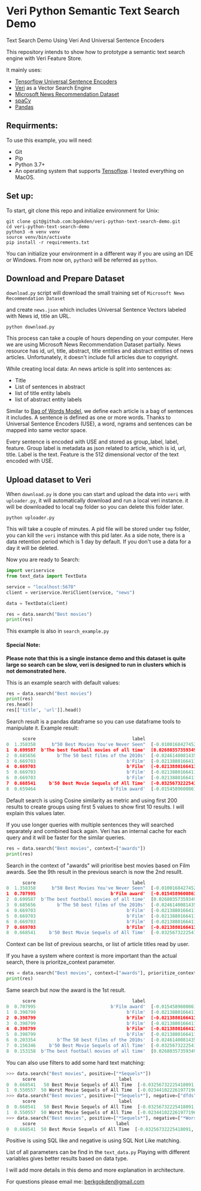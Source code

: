 # Veri Python Semantic Text Search Demo
Text Search Demo Using Veri And Universal Sentence Encoders

This repository intends to show how to prototype a semantic text search engine with Veri Feature Store.

It mainly uses:
* [Tensorflow Universal Sentence Encoders](https://tfhub.dev/google/universal-sentence-encoder-multilingual-large/3)
* [Veri](https://github.com/bgokden/veri) as a Vector Search Engine
* [Microsoft News Recommendation Dataset](https://azure.microsoft.com/en-us/services/open-datasets/catalog/microsoft-news-dataset/)
* [spaCy](https://spacy.io/models/en#en_core_web_lg)
* [Pandas](https://pandas.pydata.org/)

## Requirments:
To use this example, you will need:
* Git
* Pip
* Python 3.7+
* An operating system that supports [Tensoflow](https://www.tensorflow.org/install). I tested everything on MacOS.

## Set up:
To start, git clone this repo and initialize environment for Unix:
```shell script
git clone git@github.com:bgokden/veri-python-text-search-demo.git
cd veri-python-text-search-demo
python3 -m venv venv
source venv/bin/activate
pip install -r requirements.txt
```
You can initialize your environment in a different way if you are using an IDE or Windows.
From now on, `python3` will be referred as `python`.


## Download and Prepare Dataset
`download.py` script will download the small training set of `Microsoft News Recommendation Dataset` 

and create `news.json` which includes Universal Sentence Vectors labeled with News id, title an URL.
```shell script
python download.py
```

This process can take a couple of hours depending on your computer.
Here we are using Microsoft News Recommendation Dataset partially.
News resource has id, url, title, abstract, title entities and abstract entities of news articles. Unfortunately, it doesn't include full articles due to copyright.

While creating local data:
An news article is split into sentences as:
* Title
* List of sentences in abstract
* list of title entity labels
* list of abstract entity labels

Similar to [Bag of Words Model](https://en.wikipedia.org/wiki/Bag-of-words_model), we define each article is a bag of sentences it includes.
A sentence is defined as one or more words. Thanks to Universal Sentence Encoders (USE), a word, ngrams and sentences can be mapped into same vector space.

Every sentence is encoded with USE and stored as group_label, label, feature.
Group label is metadata as json related to article, which is id, url, title.
Label is the text.
Feature is the 512 dimensional vector of the text encoded with USE.

## Upload dataset to Veri
When `download.py` is done you can start and upload the data into `veri` with `uploader.py`, it will automatically download and run a local veri instance. it will be downloaded to local `tmp` folder so you can delete this folder later.
```shell script
python uploader.py
```

This will take a couple of minutes. A pid file will be stored under `tmp` folder, you can kill the `veri` instance with this pid later.
As a side note, there is a data retention period which is 1 day by default. If you don't use a data for a day it will be deleted.


Now you are ready to Search:
```python
import veriservice
from text_data import TextData

service = "localhost:5678"
client = veriservice.VeriClient(service, "news")

data = TextData(client)

res = data.search("Best movies")
print(res)
```
This example is also in `search_example.py`

#### Special Note:
__Please note that this is a single instance demo and this dataset is quite large so search can be slow, veri is designed to run in clusters which is not demonstrated here.__

This is an example search with default values:
```python
res = data.search("Best movies")
print(res)
res.head()
res[['title', 'url']].head()
```
Search result is a pandas dataframe so you can use dataframe tools to manipulate it.
Example result:
```python
      score                                    label                                            feature      id                                              title                                            url
0  1.358358      b"50 Best Movies You've Never Seen"  [-0.010016842745244503, -0.05103179067373276, ...  N62924                   50 Best Movies You've Never Seen  https://assets.msn.com/labs/mind/AAHDxdZ.html
1  0.699587  b'The best football movies of all time'  [0.026803573593497276, -0.048604659736156464, ...  N23005               The best football movies of all time  https://assets.msn.com/labs/mind/AAI7lm0.html
2  0.685656        b'The 50 best films of the 2010s'  [-0.024614008143544197, 0.013537825085222721, ...   N6007                     The 50 best films of the 2010s  https://assets.msn.com/labs/mind/AAJAYsh.html
3  0.669703                                  b'Film'  [-0.021388016641139984, -0.016169555485248566,...  N48032  Movie review: Stars reunite for rom-com 'Todos...  https://assets.msn.com/labs/mind/AAGs9hb.html
4  0.669703                                  b'Film'  [-0.021388016641139984, -0.016169555485248566,...   N4855  This Boston Hotel Ranks As One of the Most Hau...  https://assets.msn.com/labs/mind/AAJhBGb.html
5  0.669703                                  b'Film'  [-0.021388016641139984, -0.016169555485248566,...  N22599              The 20 Most Haunted Hotels in America  https://assets.msn.com/labs/mind/AAI6Iey.html
6  0.669703                                  b'Film'  [-0.021388016641139984, -0.016169555485248566,...   N4912  New Movies and TV Shows You'll Be Able to Cozy...  https://assets.msn.com/labs/mind/AAJdRd0.html
7  0.668541     b'50 Best Movie Sequels of All Time'  [-0.03256732225418091, -0.03161001205444336, 0...  N26488                  50 Best Movie Sequels of All Time  https://assets.msn.com/labs/mind/BBWBrdA.html
8  0.659464                            b'Film award'  [-0.015458960086107254, 0.031246623024344444, ...  N20533  Roman Polanski Leads European Film Awards Nomi...  https://assets.msn.com/labs/mind/BBWvQFf.html
```

Default search is using Cosine similarity as metric and using first 200 results to create groups using first 5 values to show first 10 results.
I will explain this values later.

If you use longer queries with multiple sentences they will searched separately and combined back again.
Veri has an internal cache for each query and it will be faster for the similar queries.

```python
res = data.search("Best movies", context=["awards"])
print(res)
```
Search in the context of "awards" will prioritise best movies based on Film awards.
See the 9th result in the previous search is now the 2nd resullt.
```python
      score                                    label                                            feature      id                                              title                                            url
0  1.358358      b"50 Best Movies You've Never Seen"  [-0.010016842745244503, -0.05103179067373276, ...  N62924                   50 Best Movies You've Never Seen  https://assets.msn.com/labs/mind/AAHDxdZ.html
1  0.707995                            b'Film award'  [-0.015458960086107254, 0.031246623024344444, ...  N20533  Roman Polanski Leads European Film Awards Nomi...  https://assets.msn.com/labs/mind/BBWvQFf.html
2  0.699587  b'The best football movies of all time'  [0.026803573593497276, -0.048604659736156464, ...  N23005               The best football movies of all time  https://assets.msn.com/labs/mind/AAI7lm0.html
3  0.685656        b'The 50 best films of the 2010s'  [-0.024614008143544197, 0.013537825085222721, ...   N6007                     The 50 best films of the 2010s  https://assets.msn.com/labs/mind/AAJAYsh.html
4  0.669703                                  b'Film'  [-0.021388016641139984, -0.016169555485248566,...   N4855  This Boston Hotel Ranks As One of the Most Hau...  https://assets.msn.com/labs/mind/AAJhBGb.html
5  0.669703                                  b'Film'  [-0.021388016641139984, -0.016169555485248566,...  N22599              The 20 Most Haunted Hotels in America  https://assets.msn.com/labs/mind/AAI6Iey.html
6  0.669703                                  b'Film'  [-0.021388016641139984, -0.016169555485248566,...   N4912  New Movies and TV Shows You'll Be Able to Cozy...  https://assets.msn.com/labs/mind/AAJdRd0.html
7  0.669703                                  b'Film'  [-0.021388016641139984, -0.016169555485248566,...  N48032  Movie review: Stars reunite for rom-com 'Todos...  https://assets.msn.com/labs/mind/AAGs9hb.html
8  0.668541     b'50 Best Movie Sequels of All Time'  [-0.03256732225418091, -0.03161001205444336, 0...  N26488                  50 Best Movie Sequels of All Time  https://assets.msn.com/labs/mind/BBWBrdA.html
```
Context can be list of previous searchs, or list of article titles read by user.

If you have a system where context is more important than the actual search, there is prioritze_context parameter.

```python
res = data.search("Best movies", context=["awards"], prioritize_context=True)
print(res)
```
Same search but now the award is the 1st result.
```python
      score                                    label                                            feature      id                                              title                                            url
0  0.707995                            b'Film award'  [-0.015458960086107254, 0.031246623024344444, ...  N20533  Roman Polanski Leads European Film Awards Nomi...  https://assets.msn.com/labs/mind/BBWvQFf.html
1  0.398799                                  b'Film'  [-0.021388016641139984, -0.016169555485248566,...   N4912  New Movies and TV Shows You'll Be Able to Cozy...  https://assets.msn.com/labs/mind/AAJdRd0.html
2  0.398799                                  b'Film'  [-0.021388016641139984, -0.016169555485248566,...  N48032  Movie review: Stars reunite for rom-com 'Todos...  https://assets.msn.com/labs/mind/AAGs9hb.html
3  0.398799                                  b'Film'  [-0.021388016641139984, -0.016169555485248566,...  N62924                   50 Best Movies You've Never Seen  https://assets.msn.com/labs/mind/AAHDxdZ.html
4  0.398799                                  b'Film'  [-0.021388016641139984, -0.016169555485248566,...   N4855  This Boston Hotel Ranks As One of the Most Hau...  https://assets.msn.com/labs/mind/AAJhBGb.html
5  0.398799                                  b'Film'  [-0.021388016641139984, -0.016169555485248566,...  N22599              The 20 Most Haunted Hotels in America  https://assets.msn.com/labs/mind/AAI6Iey.html
6  0.203354        b'The 50 best films of the 2010s'  [-0.024614008143544197, 0.013537825085222721, ...   N6007                     The 50 best films of the 2010s  https://assets.msn.com/labs/mind/AAJAYsh.html
7  0.156346     b'50 Best Movie Sequels of All Time'  [-0.03256732225418091, -0.03161001205444336, 0...  N26488                  50 Best Movie Sequels of All Time  https://assets.msn.com/labs/mind/BBWBrdA.html
8  0.153158  b'The best football movies of all time'  [0.026803573593497276, -0.048604659736156464, ...  N23005               The best football movies of all time  https://assets.msn.com/labs/mind/AAI7lm0.html
```

You can also use filters to add some hard text matching:

```python
>>> data.search("Best movies", positive=["*Sequels*"])
      score                               label                                            feature      id                               title                                            url
0  0.668541   50 Best Movie Sequels of All Time  [-0.03256732225418091, -0.03161001205444336, 0...  N26488   50 Best Movie Sequels of All Time  https://assets.msn.com/labs/mind/BBWBrdA.html
1  0.550557  50 Worst Movie Sequels of All Time  [-0.023441022261977196, -0.005659815855324268,...  N27936  50 Worst Movie Sequels of All Time  https://assets.msn.com/labs/mind/BBWBrdB.html
>>> data.search("Best movies", positive=["*Sequels*"], negative=["dfds"])
      score                               label                                            feature      id                               title                                            url
0  0.668541   50 Best Movie Sequels of All Time  [-0.03256732225418091, -0.03161001205444336, 0...  N26488   50 Best Movie Sequels of All Time  https://assets.msn.com/labs/mind/BBWBrdA.html
1  0.550557  50 Worst Movie Sequels of All Time  [-0.023441022261977196, -0.005659815855324268,...  N27936  50 Worst Movie Sequels of All Time  https://assets.msn.com/labs/mind/BBWBrdB.html
>>> data.search("Best movies", positive=["*Sequels*"], negative=["*Worst*"])
      score                              label                                            feature      id                              title                                            url
0  0.668541  50 Best Movie Sequels of All Time  [-0.03256732225418091, -0.03161001205444336, 0...  N26488  50 Best Movie Sequels of All Time  https://assets.msn.com/labs/mind/BBWBrdA.html

```
Positive is using SQL like and negative is using SQL Not Like matching.


List of all parameters can be find in the `text_data.py`
Playing with different variables gives better results based on data type.

I will add more details in this demo and more explanation in architecture.

For questions please email me: berkgokden@gmail.com


